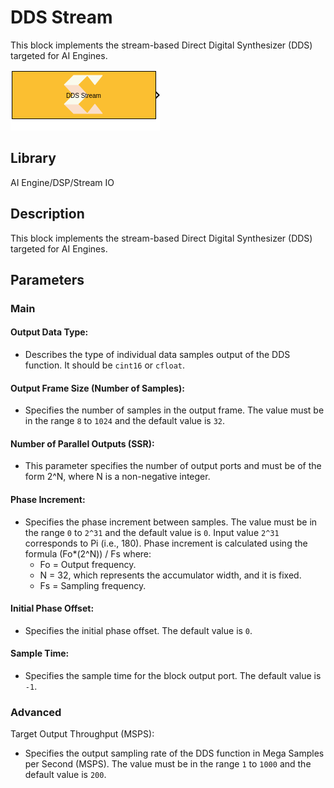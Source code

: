 # DDS Stream
This block implements the stream-based Direct Digital Synthesizer (DDS) targeted for AI Engines.
  
![](./Images/block.png)  

## Library

AI Engine/DSP/Stream IO

## Description

This block implements the stream-based Direct Digital Synthesizer (DDS)
targeted for AI Engines.

## Parameters

### Main  
#### Output Data Type:

* Describes the type of individual data samples output of the DDS
  function. It should be `cint16` or `cfloat`.

#### Output Frame Size (Number of Samples):

* Specifies the number of samples in the output frame. The value must be
  in the range `8` to `1024` and the default value is `32`.

#### Number of Parallel Outputs (SSR):

* This parameter specifies the number of output ports and must be of the
  form 2^N, where N is a non-negative integer.

#### Phase Increment:

- Specifies the phase increment between samples. The value must be in
  the range `0` to `2^31` and the default value is `0`. Input value
  `2^31` corresponds to Pi (i.e., 180). Phase increment is calculated
  using the formula (Fo\*(2^N)) / Fs where:
  - Fo = Output frequency.
  - N = 32, which represents the accumulator width, and it is fixed.
  - Fs = Sampling frequency.

#### Initial Phase Offset:

- Specifies the initial phase offset. The default value is `0`.

#### Sample Time:

- Specifies the sample time for the block output port. The default value
  is `-1`.

### Advanced  
Target Output Throughput (MSPS):

- Specifies the output sampling rate of the DDS function in Mega Samples
  per Second (MSPS). The value must be in the range `1` to `1000` and
  the default value is `200`.
